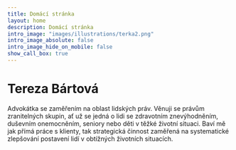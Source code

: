 ```yaml
---
title: Domácí stránka
layout: home
description: Domácí stránka
intro_image: "images/illustrations/terka2.png"
intro_image_absolute: false
intro_image_hide_on_mobile: false
show_call_box: true
---
```


# Tereza Bártová

Advokátka se zaměřením na oblast lidských práv. Věnuji se právům
zranitelných skupin, ať už se jedná o lidi se
zdravotním znevýhodněním, duševním
onemocněním, seniory nebo děti v těžké
životní situaci. Baví mě jak přímá práce s
klienty, tak strategická činnost zaměřená na
systematické zlepšování postavení lidí v
obtížných životních situacích.
